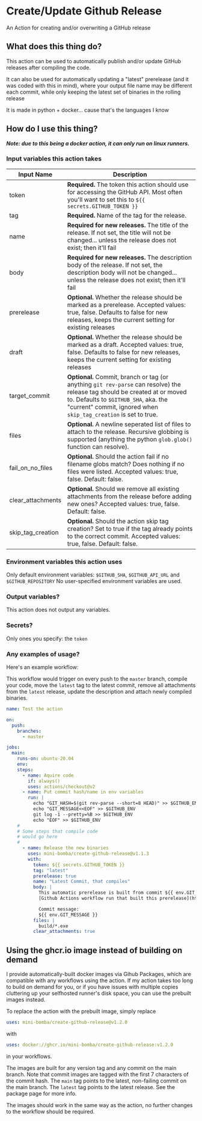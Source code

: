 # Create/Update Github Release
An Action for creating and/or overwriting a GitHub release

## What does this thing do?
This action can be used to automatically publish and/or update GitHub releases after 
compiling the code.

It can also be used for automatically updating a "latest" prerelease (and it was coded 
with this in mind), where your output file name may be different each commit, while only
keeping the latest set of binaries in the rolling release

It is made in python + docker... cause that's the languages I know

## How do I use this thing?

***Note: due to this being a docker action, it can only run on linux runners.***

### Input variables this action takes

| Input Name        | Description                                                                                                                                                                           |
|-------------------|----------------------------------------------------------------------------------------------------------------------------------------------------------------------------------------------------------------------------------------|
| token             | **Required.** The token this action should use for accessing the GitHub API. Most often you'll want to set this to `${{ secrets.GITHUB_TOKEN }}`                                                                                       |
| tag               | **Required.** Name of the tag for the release.                                                                                                                                                                                         |
| name              | **Required for new releases.** The title of the release. If not set, the title will not be changed... unless the release does not exist; then it'll fail                                                                               |
| body       | **Required for new releases.** The description body of the release. If not set, the description body will not be changed... unless the release does not exist; then it'll fail                                                                   |
| prerelease        | **Optional.** Whether the release should be marked as a prerelease. Accepted values: true, false. Defaults to false for new releases, keeps the current setting for existing releases                                                  |
| draft             | **Optional.** Whether the release should be marked as a draft. Accepted values: true, false. Defaults to false for new releases, keeps the current setting for existing releases                                                       |
| target_commit     | **Optional.** Commit, branch or tag (or anything `git rev-parse` can resolve) the release tag should be created at or moved to. Defaults to `$GITHUB_SHA`, aka. the "current" commit, ignored when `skip_tag_creation` is set to true. |
| files             | **Optional.** A newline seperated list of files to attach to the release. Recursive globbing is supported (anything the python `glob.glob()` function can resolve).                                                                    |
| fail_on_no_files  | **Optional.** Should the action fail if no filename globs match? Does nothing if no files were listed. Accepted values: true, false. Default: false.                                                                                   |
| clear_attachments | **Optional.** Should we remove all existing attachments from the release before adding new ones? Accepted values: true, false. Default: false.                                                                                         |
| skip_tag_creation | **Optional.** Should the action skip tag creation? Set to true if the tag already points to the correct commit. Accepted values: true, false. Default: false.                                                                          |

### Environment variables this action uses
Only default environment variables: `$GITHUB_SHA`, `$GITHUB_API_URL` and `$GITHUB_REPOSITORY`
No user-specified environment variables are used.

### Output variables?
This action does not output any variables.

### Secrets?
Only ones you specify: the `token`

### Any examples of usage?
Here's an example workflow:

This workflow would trigger on every push to the `master` branch, compile your code, 
move the `latest` tag to the latest commit, remove all attachments from the `latest` release, update the description 
and attach newly compiled binaries. 
```yaml
name: Test the action

on:
  push:
    branches:
      - master

jobs:
  main:
    runs-on: ubuntu-20.04
    env:
    steps:
      - name: Aquire code
        if: always()
        uses: actions/checkout@v2
      - name: Put commit hash/name in env variables
        run: |
          echo "GIT_HASH=$(git rev-parse --short=8 HEAD)" >> $GITHUB_ENV
          echo "GIT_MESSAGE<<EOF" >> $GITHUB_ENV
          git log -1 --pretty=%B >> $GITHUB_ENV
          echo "EOF" >> $GITHUB_ENV
    #
    # Some steps that compile code
    # would go here
    #
      - name: Release the new binaries
        uses: mini-bomba/create-github-release@v1.1.3
        with:
          token: ${{ secrets.GITHUB_TOKEN }}
          tag: "latest"
          prerelease: true
          name: "Latest Commit, that compiles"
          body: |
            This automatic prerelease is built from commit ${{ env.GIT_HASH }} and was triggered by @${{ github.actor }}
            [Github Actions workflow run that built this prerelease](https://github.com/${{ github.repository }}/actions/runs/${{ github.run_id }})

            Commit message:
            ${{ env.GIT_MESSAGE }}
          files: |
            build/*.exe
          clear_attachments: true
```
## Using the ghcr.io image instead of building on demand
I provide automatically-built docker images via Gihub Packages, which are compatible with any workflows using the action.
If my action takes too long to build on demand for you, or if you have issues with multiple copies cluttering up your
selfhosted runner's disk space, you can use the prebuilt images instead.

To replace the action with the prebuilt image, simply replace
```yaml
uses: mini-bomba/create-github-release@v1.2.0
```
with
```yaml
uses: docker://ghcr.io/mini-bomba/create-github-release:v1.2.0
```
in your workflows.

The images are built for any version tag and any commit on the main branch.
Note that commit images are tagged with the first 7 characters of the commit hash.
The `main` tag points to the latest, non-failing commit on the main branch.
The `latest` tag points to the latest release.
See the package page for more info.

The images should work in the same way as the action, no further changes to the workflow should be required.
